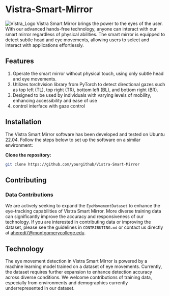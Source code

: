 # Vistra-Smart-Mirror
![Vistra_Logo](https://github.com/ahere84/Vistra-Smart-Mirror/assets/140031110/31a4a300-89df-4497-92bd-f3d3bdd7919b)
Vistra Smart Mirror brings the power to the eyes of the user. With our advanced hands-free technology, anyone can interact with our smart mirror regardless of physical abilities. The smart mirror is equipped to detect subtle head and eye movements, allowing users to select and interact with applications effortlessly.

## Features ##
1. Operate the smart mirror without physical touch, using only subtle head and eye movements.
2. Utilizes torchvision library from PyTorch to detect directional gazes such as top left (TL), top right (TR), bottom left (BL), and bottom right (BR).
3. Designed to be used by individuals with varying levels of mobility, enhancing accessibility and ease of use
4. control interface with gaze control

## Installation ##
The Vistra Smart Mirror software has been developed and tested on Ubuntu 22.04. Follow the steps below to set up the software on a similar environment:

**Clone the repository:**
```bash
git clone https://github.com/yourgithub/Vistra-Smart-Mirror
```

## Contributing
### Data Contributions
We are actively seeking to expand the `EyeMovementDataset` to enhance the eye-tracking capabilities of Vistra Smart Mirror. More diverse training data can significantly improve the accuracy and responsiveness of our technology. If you are interested in contributing data or improving the dataset, please see the guidelines in `CONTRIBUTING.md` or contact us directly at aheredi7@montgomerycollege.edu.

## Technology
The eye movement detection in Vistra Smart Mirror is powered by a machine learning model trained on a dataset of eye movements. Currently, the dataset requires further expansion to enhance detection accuracy across diverse conditions. We welcome contributions of training data, especially from environments and demographics currently underrepresented in our dataset.
